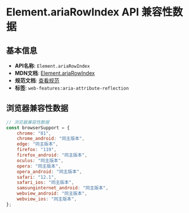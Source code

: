 # Element.ariaRowIndex API 兼容性数据

## 基本信息

- **API名称**: `Element.ariaRowIndex`
- **MDN文档**: [Element.ariaRowIndex](https://developer.mozilla.org/docs/Web/API/Element/ariaRowIndex)
- **规范文档**: [查看规范](https://w3c.github.io/aria/#dom-ariamixin-ariarowindex)
- **标签**: `web-features:aria-attribute-reflection`

## 浏览器兼容性数据

```javascript
// 浏览器兼容性数据
const browserSupport = {
    chrome: "81",
    chrome_android: "同主版本",
    edge: "同主版本",
    firefox: "119",
    firefox_android: "同主版本",
    oculus: "同主版本",
    opera: "同主版本",
    opera_android: "同主版本",
    safari: "12.1",
    safari_ios: "同主版本",
    samsunginternet_android: "同主版本",
    webview_android: "同主版本",
    webview_ios: "同主版本",
};

```

